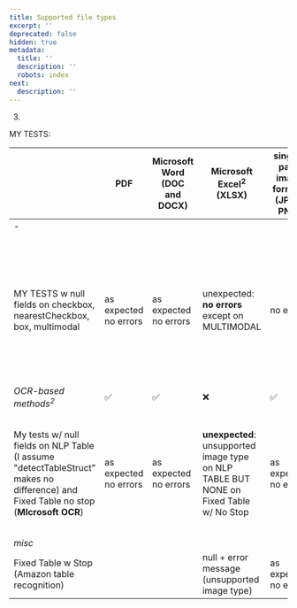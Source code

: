 ```yaml
---
title: Supported file types
excerpt: ''
deprecated: false
hidden: true
metadata:
  title: ''
  description: ''
  robots: index
next:
  description: ''
---
```

3. 

MY TESTS:


|                    | PDF  | Microsoft Word<br/> (DOC and DOCX) | Microsoft Excel<sup>2</sup><br/>(XLSX) | single-page image formats<br/> (JPEG, PNG) | multi-page image formats<br> (TIFF) |
| -------------------------------------- | ---- | ---------------------------------- | --------------------------------------- | --------------------------------------- | --------------------------------------- |
| -                                                            |                       |                                    |                                                              |                                            |                                                              |
|                                                              |                       |                                    |                                                              |                                            |                                                              |
| MY TESTS w null fields on checkbox, nearestCheckbox, box, multimodal | as expected no errors | as expected no errors | unexpected: **no errors** except on MULTIMODAL               | no errors             | **unexpected: no errors** only nulls when field was gonna return null anyway. when field is potentially non-null, then you get the expected errors. |
| *OCR-based methods<sup>2</sup>*                              | ✅                     | ✅                     | ❌                                                            | ✅                     | ❌                                                            |
| My tests w/ null fields on NLP Table (I assume "detectTableStruct" makes no difference) and Fixed Table no stop (**MIcrosoft OCR**) | as expected no errors | as expected no errors | **unexpected**: unsupported image type on NLP TABLE BUT NONE on Fixed Table w/ No Stop | as expected no errors | **unexpected**: unsupported image type on NLP TABLE BUT NONE on Fixed Table w/ No Stop, even though it did return null |
| *misc*                                                       |                       |                       |                                                              |                       |                                                              |
| Fixed Table w Stop (Amazon table recognition)                |                       |                       | null + error message   (unsupported image type)              | as expected no errors | null + error message   (unsupported image type)              |